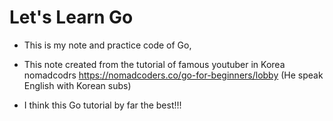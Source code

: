# Let's Learn Go

- This is my note and practice code of Go,

- This note created from the tutorial of famous youtuber in Korea nomadcodrs
https://nomadcoders.co/go-for-beginners/lobby
(He speak English with Korean subs)

- I think this Go tutorial by far the best!!!